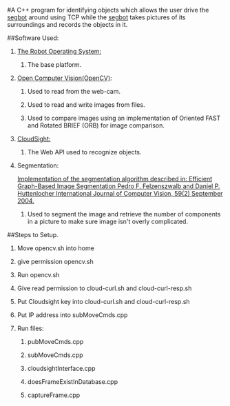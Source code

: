 

#A C++ program for identifying objects which allows the user drive the [segbot](http://wiki.ros.org/segbot) around using TCP while the [segbot](http://wiki.ros.org/segbot) takes pictures of its surroundings and records the objects in it.

##Software Used:

1. [The Robot Operating System:](http://www.ros.org/)

	1. The base platform.

2. [Open Computer Vision(OpenCV)](http://opencv.org/): 

	1. Used to read from the web-cam.

	2. Used to read and write images from files. 

	3. Used to compare images using an implementation of Oriented FAST and Rotated BRIEF (ORB) for image comparison.

3. [CloudSight:](https://cloudsightapi.com/) 

	1. The Web API used to recognize objects.

4. Segmentation: 

	 [Implementation of the segmentation algorithm described in: Efficient Graph-Based Image Segmentation Pedro F. Felzenszwalb and Daniel P. Huttenlocher International Journal of Computer Vision, 59(2) September 2004.](http://cs.brown.edu/~pff/papers/seg-ijcv.pdf)

	 1. Used to segment the image and retrieve the number of components in a picture to make sure image isn't overly complicated.

##Steps to Setup.

1. Move opencv.sh into home

2. give permission opencv.sh

3. Run opencv.sh

4. Give read permission to cloud-curl.sh and cloud-curl-resp.sh

4. Put Cloudsight key into cloud-curl.sh and cloud-curl-resp.sh

5. Put IP address into subMoveCmds.cpp

6. Run files:
	
	1. pubMoveCmds.cpp

	2. subMoveCmds.cpp

	3. cloudsightInterface.cpp

	4. doesFrameExistInDatabase.cpp

	5. captureFrame.cpp




